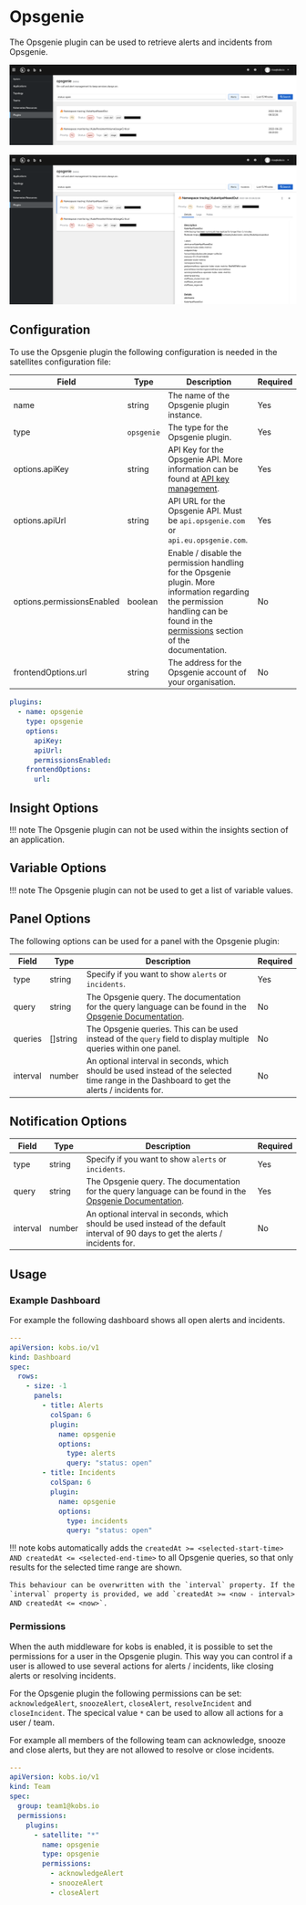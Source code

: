 # Opsgenie

The Opsgenie plugin can be used to retrieve alerts and incidents from Opsgenie.

![Alerts](assets/opsgenie-alerts.png)

![Alert Details](assets/opsgenie-alerts-details.png)

## Configuration

To use the Opsgenie plugin the following configuration is needed in the satellites configuration file:

| Field | Type | Description | Required |
| ----- | ---- | ----------- | -------- |
| name | string | The name of the Opsgenie plugin instance. | Yes |
| type | `opsgenie` | The type for the Opsgenie plugin. | Yes |
| options.apiKey | string | API Key for the Opsgenie API. More information can be found at [API key management](https://support.atlassian.com/opsgenie/docs/api-key-management/). | Yes |
| options.apiUrl | string | API URL for the Opsgenie API. Must be `api.opsgenie.com` or `api.eu.opsgenie.com`. | Yes |
| options.permissionsEnabled | boolean | Enable / disable the permission handling for the Opsgenie plugin. More information regarding the permission handling can be found in the [permissions](#permissions) section of the documentation. | No |
| frontendOptions.url | string | The address for the Opsgenie account of your organisation. | No |

```yaml
plugins:
  - name: opsgenie
    type: opsgenie
    options:
      apiKey:
      apiUrl:
      permissionsEnabled:
    frontendOptions:
      url:
```

## Insight Options

!!! note
    The Opsgenie plugin can not be used within the insights section of an application.

## Variable Options

!!! note
    The Opsgenie plugin can not be used to get a list of variable values.

## Panel Options

The following options can be used for a panel with the Opsgenie plugin:

| Field | Type | Description | Required |
| ----- | ---- | ----------- | -------- |
| type | string | Specify if you want to show `alerts` or `incidents`. | Yes |
| query | string | The Opsgenie query. The documentation for the query language can be found in the [Opsgenie Documentation](https://support.atlassian.com/opsgenie/docs/search-queries-for-alerts/). | No |
| queries | []string | The Opsgenie queries. This can be used instead of the `query` field to display multiple queries within one panel. | No |
| interval | number | An optional interval in seconds, which should be used instead of the selected time range in the Dashboard to get the alerts / incidents for. | No |

## Notification Options

| Field | Type | Description | Required |
| ----- | ---- | ----------- | -------- |
| type | string | Specify if you want to show `alerts` or `incidents`. | Yes |
| query | string | The Opsgenie query. The documentation for the query language can be found in the [Opsgenie Documentation](https://support.atlassian.com/opsgenie/docs/search-queries-for-alerts/). | Yes |
| interval | number | An optional interval in seconds, which should be used instead of the default interval of 90 days to get the alerts / incidents for. | No |

## Usage

### Example Dashboard

For example the following dashboard shows all open alerts and incidents.

```yaml
---
apiVersion: kobs.io/v1
kind: Dashboard
spec:
  rows:
    - size: -1
      panels:
        - title: Alerts
          colSpan: 6
          plugin:
            name: opsgenie
            options:
              type: alerts
              query: "status: open"
        - title: Incidents
          colSpan: 6
          plugin:
            name: opsgenie
            options:
              type: incidents
              query: "status: open"
```

!!! note
    kobs automatically adds the `createdAt >= <selected-start-time> AND createdAt <= <selected-end-time>` to all Opsgenie queries, so that only results for the selected time range are shown.

    This behaviour can be overwritten with the `interval` property. If the `interval` property is provided, we add `createdAt >= <now - interval> AND createdAt <= <now>`.

### Permissions

When the auth middleware for kobs is enabled, it is possible to set the permissions for a user in the Opsgenie plugin. This way you can control if a user is allowed to use several actions for alerts / incidents, like closing alerts or resolving incidents.

For the Opsgenie plugin the following permissions can be set:  `acknowledgeAlert`, `snoozeAlert`, `closeAlert`, `resolveIncident` and `closeIncident`. The specical value `*` can be used to allow all actions for a user / team.

For example all members of the following team can acknowledge, snooze and close alerts, but they are not allowed to resolve or close incidents.

```yaml
---
apiVersion: kobs.io/v1
kind: Team
spec:
  group: team1@kobs.io
  permissions:
    plugins:
      - satellite: "*"
        name: opsgenie
        type: opsgenie
        permissions:
          - acknowledgeAlert
          - snoozeAlert
          - closeAlert
```
